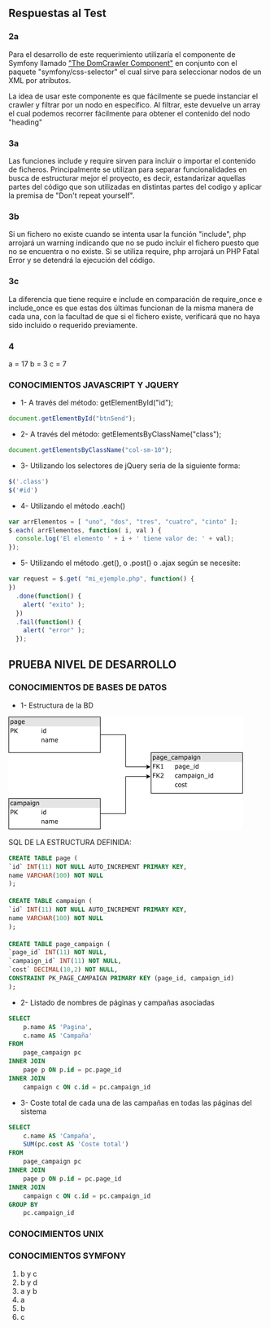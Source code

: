## Respuestas al Test

### 2a

Para el desarrollo de este requerimiento utilizaría el componente de Symfony llamado 
["The DomCrawler Component"](https://symfony.com/doc/current/components/dom_crawler.html) en
conjunto con el paquete "symfony/css-selector" el cual sirve para seleccionar nodos de un XML por atributos.

La idea de usar este componente es que fácilmente se puede instanciar el crawler y filtrar por un nodo en específico. 
Al filtrar, este devuelve un array el cual podemos recorrer fácilmente para obtener el contenido del nodo "heading"
 
### 3a
Las funciones include y require sirven para incluir o importar el contenido de ficheros. Principalmente se utilizan
para separar funcionalidades en busca de estructurar mejor el proyecto, es decir, estandarizar aquellas partes del 
código que son utilizadas en distintas partes del codigo y aplicar la premisa de "Don't repeat yourself".

### 3b
Si un fichero no existe cuando se intenta usar la función "include", php arrojará un warning indicando que no se pudo 
incluir el fichero puesto que no se encuentra o no existe. Si se utiliza require, php arrojará un PHP Fatal Error y se 
detendrá la ejecución del código.

### 3c
La diferencia que tiene require e include en comparación de require_once e include_once es que estas dos últimas funcionan
de la misma manera de cada una, con la facultad de que si el fichero existe, verificará que no haya sido incluido o requerido
previamente.

### 4
a = 17
b = 3
c = 7

### CONOCIMIENTOS JAVASCRIPT Y JQUERY
- 1-  A través del método: getElementById("id");
```Javascript
document.getElementById("btnSend");
```
- 2- A través del método: getElementsByClassName("class");
```Javascript
document.getElementsByClassName("col-sm-10");
```
- 3- Utilizando los selectores de jQuery seria de la siguiente forma:
```Javascript
$('.class')
$('#id')
```
- 4- Utilizando el método .each()
```javascript
var arrElementos = [ "uno", "dos", "tres", "cuatro", "cinto" ];
$.each( arrElementos, function( i, val ) {
  console.log('El elemento ' + i + ' tiene valor de: ' + val);
});
``` 
- 5- Utilizando el método .get(), o .post() o .ajax según se necesite:
```javascript
var request = $.get( "mi_ejemplo.php", function() {
})
  .done(function() {
    alert( "exito" );
  })
  .fail(function() {
    alert( "error" );
  });
```

## PRUEBA NIVEL DE DESARROLLO

### CONOCIMIENTOS DE BASES DE DATOS
- 1- Estructura de la BD

![Diagrama BD](diagrama-db.png)

SQL DE LA ESTRUCTURA DEFINIDA:
```sql
CREATE TABLE page (
`id` INT(11) NOT NULL AUTO_INCREMENT PRIMARY KEY,
name VARCHAR(100) NOT NULL
);

CREATE TABLE campaign (
`id` INT(11) NOT NULL AUTO_INCREMENT PRIMARY KEY,
name VARCHAR(100) NOT NULL
);

CREATE TABLE page_campaign (
`page_id` INT(11) NOT NULL,
`campaign_id` INT(11) NOT NULL,
`cost` DECIMAL(10,2) NOT NULL,
CONSTRAINT PK_PAGE_CAMPAIGN PRIMARY KEY (page_id, campaign_id)
);
```
- 2- Listado de nombres de páginas y campañas asociadas
```sql
SELECT 
    p.name AS 'Pagina',
    c.name AS 'Campaña' 
FROM 
    page_campaign pc 
INNER JOIN 
    page p ON p.id = pc.page_id 
INNER JOIN 
    campaign c ON c.id = pc.campaign_id 
```
- 3- Coste total de cada una de las campañas en todas las páginas del sistema
```sql
SELECT 
    c.name AS 'Campaña',
    SUM(pc.cost AS 'Coste total')
FROM 
    page_campaign pc 
INNER JOIN 
    page p ON p.id = pc.page_id 
INNER JOIN 
    campaign c ON c.id = pc.campaign_id
GROUP BY 
    pc.campaign_id
```

### CONOCIMIENTOS UNIX

### CONOCIMIENTOS SYMFONY

1. b y c
1. b y d
1. a y b
1. a
1. b
1. c